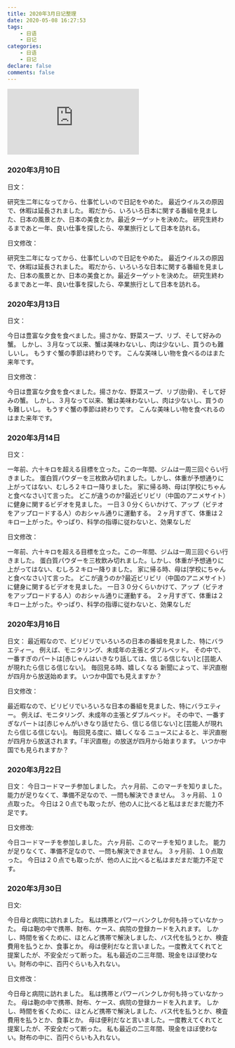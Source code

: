 ```yaml
---
title: 2020年3月日记整理
date: 2020-05-08 16:27:53
tags:
    - 日语
    - 日记
categories:
    - 日语
    - 日记
declare: false
comments: false
---
```


![图片](http://api.mtyqx.cn/api/random.php?2)
<!-- more -->


### 2020年3月10日
日文：

研究生二年になってから、仕事忙しいので日記をやめた。
最近ウイルスの原因で、休暇は延長されました。
暇だから、いろいろ日本に関する番組を見ました、日本の風景とか、日本の美食とか。最近ターゲットを決めた。
研究生終わるまであと一年、良い仕事を探したら、卒業旅行として日本を訪れる。

日文修改：

研究生二年になってから、仕事忙しいので日記をやめた。
最近ウイルスの原因で、休暇は延長されました。
暇だから、いろいろな日本に関する番組を見ました、日本の風景とか、日本の美食とか。最近ターゲットを決めた。
研究生終わるまであと一年、良い仕事を探したら、卒業旅行として日本を訪れる。

### 2020年3月13日

日文：

今日は豊富な夕食を食べました。揚さかな、野菜スープ、リブ、そして好みの蟹。
しかし、３月なって以来、蟹は美味わないし、肉は少ないし、買うのも難しいし。
もうすぐ蟹の季節は終わりです。
こんな美味しい物を食べるのはまた来年です。

日文修改：

今日は豊富な夕食を食べました。揚さかな、野菜スープ、リブ(肋骨)、そして好みの蟹。
しかし、３月なって以来、蟹は美味わないし、肉は少ないし、買うのも難しいし。
もうすぐ蟹の季節は終わりです。
こんな美味しい物を食べれるのはまた来年です。

### 2020年3月14日

日文：

一年前、六十キロを超える目標を立った。この一年間、ジムは一周三回ぐらい行きました。
蛋白質パウダーを三枚飲み切れました。しかし、体重が予想通りに上がってはない、むしろ２キロー降りました。
家に帰る時、母は\[学校にちゃんと食べなさい\]て言った。
どこが違うのか?最近ビリビリ（中国のアニメサイト）に健身に関するビデオを見ました。
一日３０分くらいかけて、アップ（ビテオをアップロードする人）のおシャル通りに運動する。
２ヶ月すぎて、体重は２キロー上がった。やっぱり、科学の指導に従わないと、効果なしだ

日文修改：

一年前、六十キロを超える目標を立った。この一年間、ジムは一周三回ぐらい行きました。
蛋白質パウダーを三枚飲み切れました。しかし、体重が予想通りに上がってはない、むしろ２キロー降りました。
家に帰る時、母は\[学校にちゃんと食べなさい\]て言った。
どこが違うのか?最近ビリビリ（中国のアニメサイト）に健身に関するビデオを見ました。
一日３０分くらいかけて、アップ（ビテオをアップロードする人）のおシャル通りに運動する。
２ヶ月すぎて、体重は２キロー上がった。やっぱり、科学の指導に従わないと、効果なしだ


### 2020年3月16日

日文：
最近暇なので、ビリビリでいろいろの日本の番組を見ました、特にバラエティー。
例えば、モニタリング、未成年の主張とダブルベッド。
その中で、一番すぎのパートは\[赤じゃんはいきなり話しては、信じる信じない\]と\[芸能人が現れたら信じる信じない\]。
毎回見る時、嬉しくなる
新聞によって、半沢直樹が四月から放送始めます。
いつか中国でも見えますか？

日文修改：

最近暇なので、ビリビリでいろいろな日本の番組を見ました、特にバラエティー。
例えば、モニタリング、未成年の主張とダブルベッド。
その中で、一番すぎなパートは\[赤じゃんがいきなり話せたら、信じる信じない\]と\[芸能人が現れたら信じる信じない\]。
毎回見る度に、嬉しくなる
ニュースによると、半沢直樹が四月から放送されます。「半沢直樹」の放送が四月から始まります。
いつか中国でも見られますか？


### 2020年3月22日

日文：
今日コードマーチ参加しました。
六ヶ月前、このマーチを知りました。
能力が足りなくて、準備不足なので、一問も解決できません。
３ヶ月前、１０点取った。
今日は２０点でも取ったが、他の人に比べると私はまだまだ能力不足です。

日文修改:

今日コードマーチを参加しました。
六ヶ月前、このマーチを知りました。
能力が足りなくて、準備不足なので、一問も解決できません。
３ヶ月前、１０点取った。
今日は２０点でも取ったが、他の人に比べると私はまだまだ能力不足です。


### 2020年3月30日

日文:

今日母と病院に訪れました。
私は携帯とパワーバンクしか何も持っていなかった。
母は鞄の中で携帯、財布、ケース、病院の登録カードを入れます。
しかし、時間を省くために、ほとんど携帯で解決しました、バス代を払うとか、検査費用を払うとか、食事とか。
母は便利だなと言いました。一度教えてくれてと提案したが、不安全だって断った。
私も最近の二三年間、現金をほぼ使わない。財布の中に、百円ぐらいも入れない。

日文修改：

今日母と病院に訪れました。
私は携帯とパワーバンクしか何も持っていなかった。
母は鞄の中で携帯、財布、ケース、病院の登録カードを入れます。
しかし、時間を省くために、ほとんど携帯で解決しました、バス代を払うとか、検査費用を払うとか、食事とか。
母は便利だなと言いました。一度教えてくれてと提案したが、不安全だって断った。
私も最近の二三年間、現金をほぼ使わない。財布の中に、百円ぐらいも入れない。


